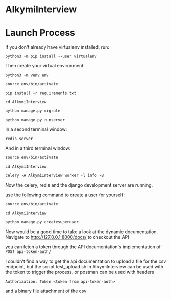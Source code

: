 # AlkymiInterview

<h1>Launch Process</h1>

If you don't already have virtualenv installed, run:

`python3 -m pip install --user virtualenv`

Then create your virtual environment:

`python3 -m venv env`

`source env/bin/activate`

`pip install -r requirements.txt` 

`cd AlkymiInterview`

`python manage.py migrate`

`python manage.py runserver`

In a second terminal window:

`redis-server`

And in a third terminal window:

`source env/bin/activate`

`cd AlkymiInterview`

`celery -A AlkymiInterview worker -l info -B`

Now the celery, redis and the django development server are running.

use the following command to create a user for yourself:

`source env/bin/activate`

`cd AlkymiInterview`

`python manage.py createsuperuser`

Now would be a good time to take a look at the dynamic documentation.  Navigate to http://127.0.0.1:8000/docs/ to checkout the API
 
you can fetch a token through the API documentation's implementation of `POST api-token-auth/`

I couldn't find a way to get the api documentation to upload a file for the csv endpoint,
but the script test_upload.sh in AlkymiInterview can be used with the token to trigger the process, or postman
can be used with headers

`Authorization: Token <token from api-token-auth>`

and a binary file attachment of the csv

